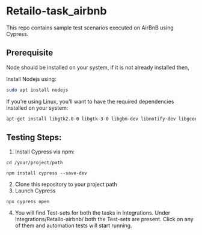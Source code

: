 # Retailo-task_airbnb

This repo contains sample test scenarios executed on AirBnB using Cypress.

## Prerequisite
Node should be installed on your system, if it is not already installed then,

Install Nodejs using:

```bash
sudo apt install nodejs
```
If you’re using Linux, you’ll want to have the required dependencies installed on your system:
```bash
apt-get install libgtk2.0-0 libgtk-3-0 libgbm-dev libnotify-dev libgconf-2-4 libnss3 libxss1 libasound2 libxtst6 xauth xvfb
```

## Testing Steps:
  1. Install Cypress via npm:
```
cd /your/project/path
```
```
npm install cypress --save-dev
```

  2. Clone this repository to your project path
  3. Launch Cypress
```
npx cypress open
```
  4. You will find Test-sets for both the tasks in Integrations. 
Under Integrations/Retailo-airbnb/ both the Test-sets are present. Click on any of them and automation tests will start running.
